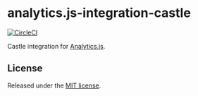 # analytics.js-integration-castle
[![CircleCI](https://circleci.com/gh/segment-integrations/analytics.js-integration-castle.svg?style=svg)](https://circleci.com/gh/segment-integrations/analytics.js-integration-castle)

Castle integration for [Analytics.js][].

## License

Released under the [MIT license](LICENSE).


[Analytics.js]: https://segment.com/docs/libraries/analytics.js/
[ci-link]: https://circleci.com/gh/segment-integrations/analytics.js-integration-castle
[ci-badge]: https://circleci.com/gh/segment-integrations/analytics.js-integration-castle.svg?style=svg
